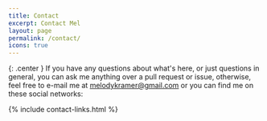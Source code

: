 ```yaml
---
title: Contact
excerpt: Contact Mel 
layout: page
permalink: /contact/
icons: true
---
```


{: .center }
If you have any questions about what's here, or just questions in general, you can ask me anything over a pull request or issue, otherwise, feel free to e-mail me at <melodykramer@gmail.com> or you can find me on these social networks:

{% include contact-links.html %}

